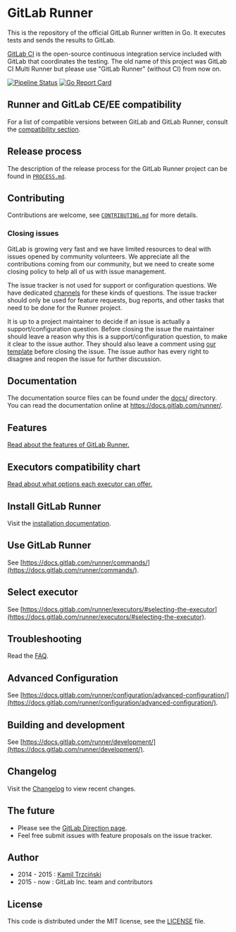 # GitLab Runner

This is the repository of the official GitLab Runner written in Go.
It executes tests and sends the results to GitLab.

[GitLab CI](https://about.gitlab.com/gitlab-ci) is the open-source
continuous integration service included with GitLab that coordinates the testing.
The old name of this project was GitLab CI Multi Runner but please use "GitLab Runner" (without CI) from now on.

[![Pipeline Status](https://gitlab.com/gitlab-org/gitlab-runner/badges/main/pipeline.svg)](https://gitlab.com/gitlab-org/gitlab-runner/commits/main)
[![Go Report Card](https://goreportcard.com/badge/gitlab.com/gitlab-org/gitlab-runner)](https://goreportcard.com/report/gitlab.com/gitlab-org/gitlab-runner)

## Runner and GitLab CE/EE compatibility

For a list of compatible versions between GitLab and GitLab Runner, consult
the [compatibility section](https://docs.gitlab.com/runner/#gitlab-runner-versions).

## Release process

The description of the release process for the GitLab Runner project can be found in [`PROCESS.md`](PROCESS.md).

## Contributing

Contributions are welcome, see [`CONTRIBUTING.md`](CONTRIBUTING.md) for more details.

### Closing issues

GitLab is growing very fast and we have limited resources to deal with
issues opened by community volunteers. We appreciate all the
contributions coming from our community, but we need to create some
closing policy to help all of us with issue management.

The issue tracker is not used for support or configuration questions. We
have dedicated [channels](https://about.gitlab.com/support/) for these
kinds of questions. The issue tracker should only be used for feature
requests, bug reports, and other tasks that need to be done for the
Runner project.

It is up to a project maintainer to decide if an issue is actually a
support/configuration question. Before closing the issue the maintainer
should leave a reason why this is a support/configuration question, to make
it clear to the issue author. They should also leave a comment using
[our template](https://gitlab.com/gitlab-org/gitlab-runner/blob/main/PROCESS.md#support-requests-and-configuration-questions)
before closing the issue. The issue author has every right to disagree and
reopen the issue for further discussion.

## Documentation

The documentation source files can be found under the [docs/](docs/) directory. You can
read the documentation online at <https://docs.gitlab.com/runner/>.

## Features

[Read about the features of GitLab Runner.](https://docs.gitlab.com/runner/#features)

## Executors compatibility chart

[Read about what options each executor can offer.](https://docs.gitlab.com/runner/executors/#compatibility-chart)

## Install GitLab Runner

Visit the [installation documentation](https://docs.gitlab.com/runner/install/).

## Use GitLab Runner

See [https://docs.gitlab.com/runner/commands/](https://docs.gitlab.com/runner/commands/).

## Select executor

See [https://docs.gitlab.com/runner/executors/#selecting-the-executor](https://docs.gitlab.com/runner/executors/#selecting-the-executor).

## Troubleshooting

Read the [FAQ](https://docs.gitlab.com/runner/faq/).

## Advanced Configuration

See [https://docs.gitlab.com/runner/configuration/advanced-configuration/](https://docs.gitlab.com/runner/configuration/advanced-configuration/).

## Building and development

See [https://docs.gitlab.com/runner/development/](https://docs.gitlab.com/runner/development/).

## Changelog

Visit the [Changelog](CHANGELOG.md) to view recent changes.

## The future

- Please see the [GitLab Direction page](https://about.gitlab.com/direction/).
- Feel free submit issues with feature proposals on the issue tracker.

## Author

- 2014 - 2015   : [Kamil Trzciński](mailto:ayufan@ayufan.eu)
- 2015 - now    : GitLab Inc. team and contributors

## License

This code is distributed under the MIT license, see the [LICENSE](LICENSE) file.
